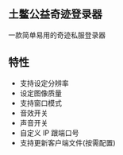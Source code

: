 ## 土鳖公益奇迹登录器

一款简单易用的奇迹私服登录器

## 特性

- 支持设定分辨率
- 设定图像质量
- 支持窗口模式
- 音效开关
- 声音开关
- 自定义 IP 跟端口号
- 支持更新客户端文件(按需配置)
